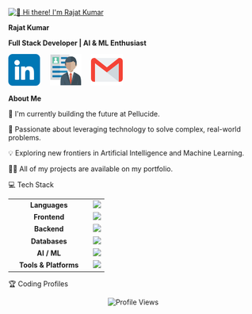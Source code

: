 [![👋 Hi there! I'm Rajat Kumar](resources/intro_banner_animation.gif)](https://rajatkumar1.me)

<b>Rajat Kumar</b>

<b>Full Stack Developer | AI & ML Enthusiast</b>


<p>
<a href="https://www.linkedin.com/in/rajatkumar7/">
<img src="resources/linkedin.png"
alt="LinkedIn"/></a>&nbsp;&nbsp;&nbsp;&nbsp;
<a href="https://rajatkumar1.me/">
<img src="resources/portfolio.png"
alt="Portfolio"/></a>&nbsp;&nbsp;&nbsp;&nbsp;
<a href="mailto:contact@rajatkumar1.me">
<img src="resources/mail.png" alt="Email"/></a>
</p>
</div>

**About Me**

🔭 I'm currently building the future at Pellucide.

🌱 Passionate about leveraging technology to solve complex, real-world problems.

💡 Exploring new frontiers in Artificial Intelligence and Machine Learning.

👨‍💻 All of my projects are available on my portfolio.

💻 Tech Stack

<table>
<tr>
<td align="center" width="150"><strong>Languages</strong></td>
<td>
<img src="https://skillicons.dev/icons?i=py,c,cpp,matlab" />

</td>
</tr>
<tr>
<td align="center"><strong>Frontend</strong></td>
<td>
<img src="https://skillicons.dev/icons?i=html,css,js,react"/>
</td>
</tr>
<tr>
<td align="center"><strong>Backend</strong></td>
<td>
<img src="https://skillicons.dev/icons?i=nodejs"/>
</td>
</tr>
<tr>
<td align="center"><strong>Databases</strong></td>
<td>
<img src="https://skillicons.dev/icons?i=mysql,postgres"/>
</td>
</tr>
<tr>
<td align="center"><strong>AI / ML</strong></td>
<td>
<img src="https://skillicons.dev/icons?i=sklearn,tensorflow,pytorch"/>
</td>
</tr>
<tr>
<td align="center"><strong>Tools & Platforms</strong></td>
<td>
<img src="https://skillicons.dev/icons?i=git,powershell,vim"/>
</td>
</tr>
</table>


🏆 Coding Profiles



<div align="center">
<img src="https://komarev.com/ghpvc/?username=rajatkumar1011" alt="Profile Views"/>
</div>
